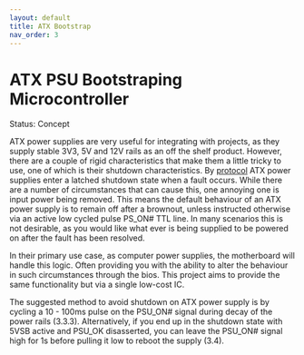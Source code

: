```yaml
---
layout: default
title: ATX Bootstrap
nav_order: 3
---
```


# ATX PSU Bootstraping Microcontroller

Status: Concept

ATX power supplies are very useful for integrating with projects, as they supply stable 3V3, 5V and 12V rails as an off the shelf product.
However, there are a couple of rigid characteristics that make them a little tricky to use, one of which is their shutdown characteristics.
By [protocol](https://www.intel.com/content/dam/www/public/us/en/documents/guides/power-supply-design-guide-june.pdf) ATX power supplies enter a latched shutdown state when a fault occurs. 
While there are a number of circumstances that can cause this, one annoying one is input power being removed.
This means the default behaviour of an ATX power supply is to remain off after a brownout, unless instructed otherwise via an active low cycled pulse PS_ON# TTL line.
In many scenarios this is not desirable, as you would like what ever is being supplied to be powered on after the fault has been resolved.

In their primary use case, as computer power supplies, the motherboard will handle this logic. 
Often providing you with the ability to alter the behaviour in such circumstances through the bios.
This project aims to provide the same functionality but via a single low-cost IC.

The suggested method to avoid shutdown on ATX power supply is by cycling a 10 - 100ms pulse on the PSU_ON# signal during decay of the power rails (3.3.3).
Alternatively, if you end up in the shutdown state with 5VSB active and PSU_OK disasserted, you can leave the PSU_ON# signal high for 1s before pulling it low to reboot the supply (3.4). 
